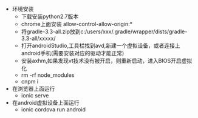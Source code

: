 - 环境安装
  - 下载安装python2.7版本
  - chrome上面安装 allow-control-allow-origin:*
  - 将gradle-3.3-all.zip放到c:/users/xxx/.gradle/wrapper/dists/gradle-3.3-all/xxxxx/
  - 打开androidStudio,工具栏找到avd,新建一个虚拟设备，或者连接上android手机(需要安装对应的驱动才能正常)
  - 安装axhm,如果发现vt技术没有被开启，则重新启动，进入BIOS开启虚拟化
  - rm -rf node_modules
  - cnpm i
- 在浏览器上面运行
  - ionic serve
- 在android虚拟设备上面运行
  - ionic cordova run android

